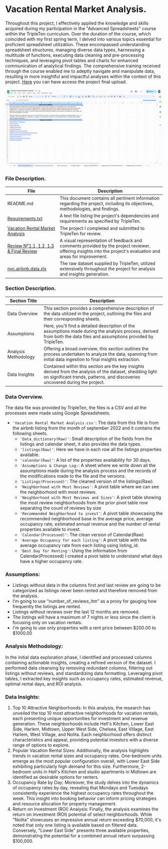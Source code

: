 # Vacation Rental Market Analysis.

Throughout this project, I effectively applied the knowledge and skills acquired during my participation in the "Advanced Spreadsheets" course within the TripleTen curriculum. Over the duration of the course, which coincided with my first spring term, I delved into various topics essential for proficient spreadsheet utilization. These encompassed understanding spreadsheet structures, managing diverse data types, harnessing a multitude of functions, executing data cleaning and pre-processing techniques, and leveraging pivot tables and charts for enhanced communication of analytical findings. The comprehensive training received through the course enabled me to adeptly navigate and manipulate data, resulting in more insightful and impactful analyses within the context of this project. [Here](https://docs.google.com/spreadsheets/d/16BqeMVC8iU_18BjpdTLVXn98V5ZIRwNHG6GKz3_FX9Q/edit#gid=122074218) you can have access the project final upload.

[<img src="https://github.com/SebastianRolin/Portfolio/blob/main/Extra%20Resources/Vacation%20Rental%20Market%20Analysis%20Snapshot.png">](https://docs.google.com/spreadsheets/d/16BqeMVC8iU_18BjpdTLVXn98V5ZIRwNHG6GKz3_FX9Q/edit?pli=1#gid=122074218)


### File Description.

| File | Description |
| ----------- |----------- |
| README.md  | This document contains all pertinent information regarding the project, including its objectives, methodologies, and findings. |
| [Requirements.txt](https://github.com/SebastianRolin/Portfolio/blob/main/Vacation%20Rental%20Market%20Analysis/Requirements.txt) | A text file listing the project's dependencies and requirements as specified by TripleTen. |
| [Vacation Rental Market Analysis](https://github.com/SebastianRolin/Portfolio/blob/main/Vacation%20Rental%20Market%20Analysis/Vacation%20Rental%20Market%20Analysis.xlsx) | The project I completed and submitted to TripleTen for review.|
| [Review N°1.1, 1.2, 1.3 & Final Review](https://github.com/SebastianRolin/Portfolio/blob/main/Vacation%20Rental%20Market%20Analysis/Final%20Review.png) | A visual representation of feedback and comments provided by the project reviewer, offering insights into the project's evaluation and areas for improvement.  |
| [nyc.airbnb.data.xls](https://github.com/SebastianRolin/Portfolio/blob/main/Vacation%20Rental%20Market%20Analysis/nyc_airbnb_data.xlsx) | The raw dataset supplied by TripleTen, utilized extensively throughout the project for analysis and insights generation. |

### Section Description.

| Section Title | Description |
| ----------- |----------- |
| Data Overview | This section provides a comprehensive description of the data utilized in the project, outlining the files and their corresponding sheets. |
| Assumptions | Here, you'll find a detailed description of the assumptions made during the analysis process, derived from both the data files and assumptions provided by TripleTen. |
| Analysis Methodology | Offering a broad overview, this section outlines the process undertaken to analyze the data, spanning from initial data ingestion to final insights extraction. |
| Data Insights | Contained within this section are the key insights derived from the analysis of the dataset, shedding light on significant trends, patterns, and discoveries uncovered during the project. |

### Data Overview.
The data file was provided by TripleTen, the files is a CSV and all the processes were made using Google Spreadsheets.
- `'Vacation Rental Market Analysis.csv'`: The data from this file is from the airbnb listing from the month of september 2022 and it contains the following sheets.
    - `'Data_dictionary(Raw)'`: Small description of the fields from the listings and calendar sheet, it also provides the data types.
    - `'listings(Raw)'`: Here we have in each row all the listings properties available.
    - `'calendar(Raw)'`: A list of the properties availability for 30 days.
    - `'Assumptions & Change Log:`: A sheet where we write down all the assumptions made during the analysis process and the records of the modifications made to the file and the versions.
    - `'Listings(Processed)'`: The cleaned version of the listings(Raw).
    - `'Neighborhood with Most Reviews'`: A pivot table where we can see the neighborhood with most reviews.
    - `'Neighborhood with Most Reviews and Sizes'`: A pivot table showing the most review neighborhoods from the prior pivot table now separating the count of reviews by size
    - `'Recommended Neighborhood to invest'`: A pivot table showcasing the recommended neighborhood base in the average price, average occupancy rate, estimated annual revenue and the number of rental properties available to invest.
    - `'Calendar(Processed)'`: The clean version of Calendar(Raw)
    - `'Average Occupancy for each listing'`: A pivot table with the average occupancy rate from each listing using listing_id.
    - `'Best Day for Renting'`: Using the information from Calendar(Processed) I created a pivot table to understand what days have a higher occupancy rate.

### Assumptions:
- Listings without data in the columns first and last review are going to be categorized as listings never been rented and therefore removed from the analysis.
- I’m going to use “number_of_reviews_ltm” as a proxy for gauging how frequently the listings are rented.
- Listings without reviews over the last 12 months are removed.
- The listings will have a maximum of 7 nights or less since the client is focusing only on vacation rentals.
- I'm going to use only properties with a rent price between $200.00 to $1000.00 

### Analysis Methodology:
In the initial data exploration phase, I identified and processed columns containing actionable insights, creating a refined version of the dataset. I performed data cleansing by removing redundant columns, filtering out listings without reviews, and standardizing data formatting. Leveraging pivot tables, I extracted key insights such as occupancy rates, estimated revenue, optimal rental days, and ROI analysis.

### Data Insights:
1. Top 10 Attractive Neighborhoods: In this analysis, the research has unveiled the top 10 most attractive neighborhoods for vacation rentals, each presenting unique opportunities for investment and revenue generation. These neighborhoods include Hell's Kitchen, Lower East Side, Harlem, Midtown, Upper West Side, Chelsea, East Village, East Harlem, West Village, and Nolita. Each neighborhood offers distinct characteristics and appeal, providing potential investors with a diverse range of options to explore.		
2. Popular Vacation Rental Sizes: Additionally, the analysis highlights trends in vacation rental sizes and occupancy rates. One-bedroom units emerge as the most popular configuration overall, with Lower East Side exhibiting particularly high demand for this size. Furthermore, 2-bedroom units in Hell's Kitchen and studio apartments in Midtown are identified as desirable options for renters.			
3. Occupancy Rate by Day: Moreover, the study delves into the dynamics of occupancy rates by day, revealing that Mondays and Tuesdays consistently experience the highest occupancy rates throughout the week. This insight into booking behavior can inform pricing strategies and resource allocation for property management.			
4. Return on Investment (ROI) Analysis: Finally, the analysis examines the return on investment (ROI) potential of select neighborhoods. While "Nolita" showcases an impressive annual return exceeding $70,000, it's noted that only one listing is available based on filtered data. Conversely, "Lower East Side" presents three available properties, demonstrating the potential for a combined annual return surpassing $100,000.		
